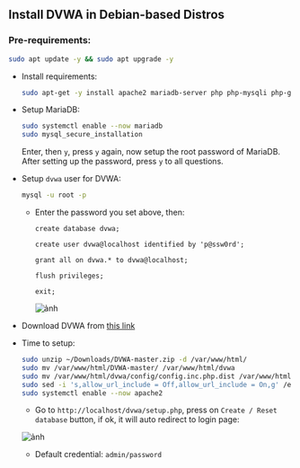 ## Install DVWA in Debian-based Distros

### Pre-requirements:

```bash
sudo apt update -y && sudo apt upgrade -y
```

- Install requirements:

  ```bash
  sudo apt-get -y install apache2 mariadb-server php php-mysqli php-gd libapache2-mod-php
  ```

- Setup MariaDB:

  ```bash
  sudo systemctl enable --now mariadb
  sudo mysql_secure_installation
  ```
  
  Enter, then `y`, press `y` again, now setup the root password of MariaDB. After setting up the password, press `y` to all questions.
  
- Setup `dvwa` user for DVWA:

  ```bash
  mysql -u root -p
  ```
  
  - Enter the password you set above, then:
  
    ```mysql
    create database dvwa;
    ```
  
    ```mysql
    create user dvwa@localhost identified by 'p@ssw0rd';
    ```
    
    ```mysql 
    grant all on dvwa.* to dvwa@localhost;
    ```
    
    ```mysql 
    flush privileges;
    ```
    
    ```mysql 
    exit;
    ```
    
    ![ảnh](https://user-images.githubusercontent.com/82533607/165560662-ae7685ca-561d-4886-bc9f-1b0cdb93c380.png)

- Download DVWA from [this link](https://github.com/digininja/DVWA/archive/master.zip)

- Time to setup:

  ```bash
  sudo unzip ~/Downloads/DVWA-master.zip -d /var/www/html/
  sudo mv /var/www/html/DVWA-master/ /var/www/html/dvwa
  sudo mv /var/www/html/dvwa/config/config.inc.php.dist /var/www/html/dvwa/config/config.inc.php
  sudo sed -i 's,allow_url_include = Off,allow_url_include = On,g' /etc/php/<php_version>/apache2/php.ini
  sudo systemctl enable --now apache2
  ```
  
  - Go to `http://localhost/dvwa/setup.php`, press on `Create / Reset database` button, if ok, it will auto redirect to login page:

  ![ảnh](https://user-images.githubusercontent.com/82533607/165562045-f7847933-44ac-44fd-9db4-90f957e12480.png)

  - Default credential: `admin/password`
